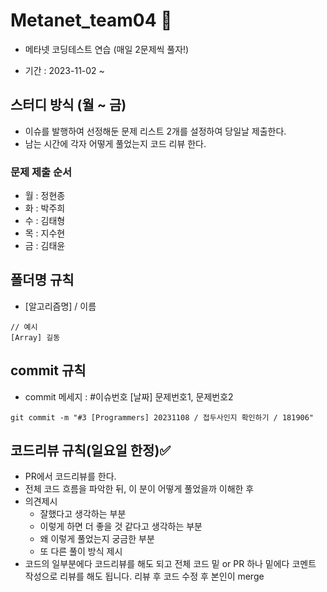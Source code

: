 # Metanet_team04 💯 
- 메타넷 코딩테스트 연습 (매일 2문제씩 풀자!)
* 기간 : 2023-11-02 ~
## 스터디 방식 (월 ~ 금)
- 이슈를 발행하여 선정해둔 문제 리스트 2개를 설정하여 당일날 제출한다.
- 남는 시간에 각자 어떻게 풀었는지 코드 리뷰 한다.
### 문제 제출 순서
- 월 : 정현종
- 화 : 박주희
- 수 : 김태형
- 목 : 지수현
- 금 : 김태윤
## 폴더명 규칙
- [알고리즘명] / 이름
```
// 예시
[Array] 길동
```
## commit 규칙
- commit 메세지 : #이슈번호 [날짜] 문제번호1, 문제번호2
```
git commit -m "#3 [Programmers] 20231108 / 접두사인지 확인하기 / 181906"
```

## 코드리뷰 규칙(일요일 한정)✅
- PR에서 코드리뷰를 한다.
- 전체 코드 흐름을 파악한 뒤, 이 분이 어떻게 풀었을까 이해한 후
- 의견제시
  - 잘했다고 생각하는 부분
  - 이렇게 하면 더 좋을 것 같다고 생각하는 부분
  - 왜 이렇게 풀었는지 궁금한 부분
  - 또 다른 풀이 방식 제시
- 코드의 일부분에다 코드리뷰를 해도 되고 전체 코드 밑 or PR 하나 밑에다 코멘트 작성으로 리뷰를 해도 됩니다.
리뷰 후 코드 수정 후 본인이 merge

